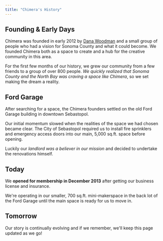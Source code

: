 ```yaml
---
title: "Chimera's History"
---
```


## Founding & Early Days

Chimera was founded in early 2012 by [Dana Woodman](/about/leadership/) and a small group of people who had a vision for Sonoma County and what it could become. We founded Chimera both as a space to create and a hub for the creative community in this area.

For the first few months of our history, we grew our community from a few friends to a group of over 800 people. *We quickly realized that Sonoma County and the North Bay was craving a space like Chimera*, so we set making the dream a reality.


## Ford Garage

After searching for a space, the Chimera founders settled on the old Ford Garage building in downtown Sebastopol.

Our initial momentum slowed when the realities of the space we had chosen became clear. The City of Sebastopol required us to install fire sprinklers and emergency access doors into our main, 5,000 sq.ft. space before opening. 

Luckily our *landlord was a believer in our mission* and decided to undertake the renovations himself.


## Today

We **opened for membership in December 2013** after getting our business license and insurance. 

We're operating in our smaller, 700 sq.ft. mini-makerspace in the back lot of the Ford Garage until the main space is ready for us to move in.


## Tomorrow

Our story is continually evolving and if we remember, we'll keep this page updated as we go!
